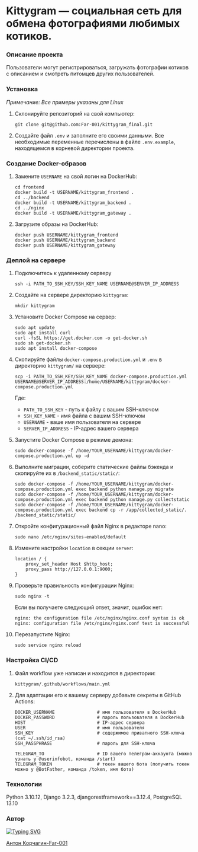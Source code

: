 # Kittygram — социальная сеть для обмена фотографиями любимых котиков.

### Описание проекта
Пользователи могут регистрироваться, загружать фотографии котиков с описанием и смотреть питомцев других пользователей.

### Установка
<i>Примечание: Все примеры указаны для Linux</i><br>
1. Склонируйте репозиторий на свой компьютер:
    ```
    git clone git@github.com:Far-001/kittygram_final.git
    ```
2. Создайте файл `.env` и заполните его своими данными. Все необходимые переменные перечислены в файле `.env.example`, находящемся в корневой директории проекта.

### Создание Docker-образов

1. Замените `USERNAME` на свой логин на DockerHub:

    ```
    cd frontend
    docker build -t USERNAME/kittygram_frontend .
    cd ../backend
    docker build -t USERNAME/kittygram_backend .
    cd ../nginx
    docker build -t USERNAME/kittygram_gateway . 
    ```

2. Загрузите образы на DockerHub:

    ```
    docker push USERNAME/kittygram_frontend
    docker push USERNAME/kittygram_backend
    docker push USERNAME/kittygram_gateway
    ```

### Деплой на сервере

1. Подключитесь к удаленному серверу

    ```
    ssh -i PATH_TO_SSH_KEY/SSH_KEY_NAME USERNAME@SERVER_IP_ADDRESS 
    ```

2. Создайте на сервере директорию `kittygram`:

    ```
    mkdir kittygram
    ```

3. Установите Docker Compose на сервер:

    ```
    sudo apt update
    sudo apt install curl
    curl -fsSL https://get.docker.com -o get-docker.sh
    sudo sh get-docker.sh
    sudo apt install docker-compose
    ```

4. Скопируйте файлы `docker-compose.production.yml` и `.env` в директорию `kittygram/` на сервере:

    ```
    scp -i PATH_TO_SSH_KEY/SSH_KEY_NAME docker-compose.production.yml USERNAME@SERVER_IP_ADDRESS:/home/USERNAME/kittygram/docker-compose.production.yml
    ```
    
    Где:
    - `PATH_TO_SSH_KEY` - путь к файлу с вашим SSH-ключом
    - `SSH_KEY_NAME` - имя файла с вашим SSH-ключом
    - `USERNAME` - ваше имя пользователя на сервере
    - `SERVER_IP_ADDRESS` - IP-адрес вашего сервера

5. Запустите Docker Compose в режиме демона:

    ```
    sudo docker-compose -f /home/YOUR_USERNAME/kittygram/docker-compose.production.yml up -d
    ```

6. Выполните миграции, соберите статические файлы бэкенда и скопируйте их в `/backend_static/static/`:

    ```
    sudo docker-compose -f /home/YOUR_USERNAME/kittygram/docker-compose.production.yml exec backend python manage.py migrate
    sudo docker-compose -f /home/YOUR_USERNAME/kittygram/docker-compose.production.yml exec backend python manage.py collectstatic
    sudo docker-compose -f /home/YOUR_USERNAME/kittygram/docker-compose.production.yml exec backend cp -r /app/collected_static/. /backend_static/static/
    ```

7. Откройте конфигурационный файл Nginx в редакторе nano:

    ```
    sudo nano /etc/nginx/sites-enabled/default
    ```

8. Измените настройки `location` в секции `server`:

    ```
    location / {
        proxy_set_header Host $http_host;
        proxy_pass http://127.0.0.1:9000;
    }
    ```

9. Проверьте правильность конфигурации Nginx:

    ```
    sudo nginx -t
    ```

    Если вы получаете следующий ответ, значит, ошибок нет:

    ```
    nginx: the configuration file /etc/nginx/nginx.conf syntax is ok
    nginx: configuration file /etc/nginx/nginx.conf test is successful
    ```

10. Перезапустите Nginx:

    ```
    sudo service nginx reload
    ```

### Настройка CI/CD

1. Файл workflow уже написан и находится в директории:

    ```
    kittygram/.github/workflows/main.yml
    ```

2. Для адаптации его к вашему серверу добавьте секреты в GitHub Actions:

    ```
    DOCKER_USERNAME                # имя пользователя в DockerHub
    DOCKER_PASSWORD                # пароль пользователя в DockerHub
    HOST                           # IP-адрес сервера
    USER                           # имя пользователя
    SSH_KEY                        # содержимое приватного SSH-ключа (cat ~/.ssh/id_rsa)
    SSH_PASSPHRASE                 # пароль для SSH-ключа

    TELEGRAM_TO                    # ID вашего телеграм-аккаунта (можно узнать у @userinfobot, команда /start)
    TELEGRAM_TOKEN                 # токен вашего бота (получить токен можно у @BotFather, команда /token, имя бота)
    ```

### Технологии
Python 3.10.12,
Django 3.2.3,
djangorestframework==3.12.4, 
PostgreSQL 13.10

### Автор
[![Typing SVG](https://readme-typing-svg.herokuapp.com?color=%2336BCF7&lines=Python+developer+and+student)](https://git.io/typing-svg)

[Антон Корчагин-Far-001](https://github.com/Far-001)
